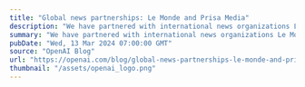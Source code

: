 ```yaml
---
title: "Global news partnerships: Le Monde and Prisa Media"
description: "We have partnered with international news organizations Le Monde and Prisa Media to bring French and Spanish news content to ChatGPT."
summary: "We have partnered with international news organizations Le Monde and Prisa Media to bring French and Spanish news content to ChatGPT."
pubDate: "Wed, 13 Mar 2024 07:00:00 GMT"
source: "OpenAI Blog"
url: "https://openai.com/blog/global-news-partnerships-le-monde-and-prisa-media"
thumbnail: "/assets/openai_logo.png"
---
```


